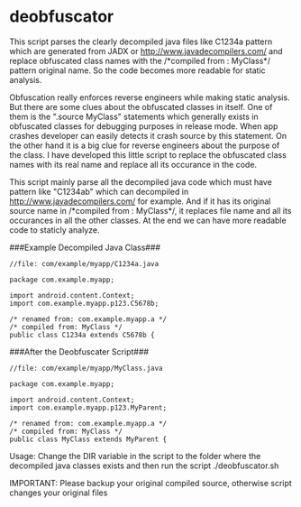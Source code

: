 # deobfuscator
This script parses the clearly decompiled java files like C1234a pattern which are generated from JADX or  http://www.javadecompilers.com/ and replace obfuscated class names with the /\*compiled from : MyClass\*/ pattern original name. So the code becomes more readable for static analysis.

Obfuscation really enforces reverse engineers while making static analysis. But there are some clues about the obfuscated classes in itself. One of them is the ".source MyClass" statements which generally exists in obfuscated classes for debugging purposes in release mode. When app crashes developer can easily detects it crash source by this statement.
On the other hand it is a big clue for reverse engineers about the purpose of the class.
I have developed this little script to replace the obfuscated class names with its real name and replace all its occurance in the code.

This script mainly parse all the decompiled java code which must have pattern like "C1234ab" which can decompiled in http://www.javadecompilers.com/ for example.
And if it has its original source name in /\*compiled from : MyClass\*/, it replaces file name and all its occurances in all the other classes.
At the end we can have more readable code to staticly analyze.

###Example Decompiled Java Class###
```
//file: com/example/myapp/C1234a.java

package com.example.myapp;

import android.content.Context;
import com.example.myapp.p123.C5678b;

/* renamed from: com.example.myapp.a */
/* compiled from: MyClass */
public class C1234a extends C5678b {
```


###After the Deobfuscater Script###
```
//file: com/example/myapp/MyClass.java

package com.example.myapp;

import android.content.Context;
import com.example.myapp.p123.MyParent;

/* renamed from: com.example.myapp.a */
/* compiled from: MyClass */
public class MyClass extends MyParent {
```

Usage:
Change the DIR variable in the script to the folder where the decompiled java classes exists and then run the script ./deobfuscator.sh

IMPORTANT: Please backup your original compiled source, otherwise script changes your original files

